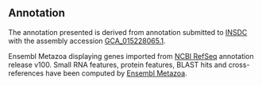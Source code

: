 **Annotation**
----------

The annotation presented is derived from annotation submitted to
[INSDC](http://www.insdc.org) with the assembly accession [GCA_015228065.1](http://www.ebi.ac.uk/ena/data/view/GCA_015228065.1).

Ensembl Metazoa displaying genes imported from [NCBI RefSeq](https://www.ncbi.nlm.nih.gov/genome/annotation_euk/Penaeus_monodon/100) annotation release v100.
Small RNA features, protein features, BLAST hits and cross-references have been
computed by [Ensembl Metazoa](https://metazoa.ensembl.org/info/genome/annotation/index.html).
